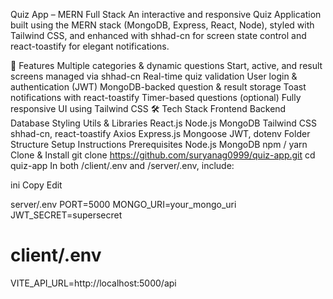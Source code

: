 Quiz App – MERN Full Stack
An interactive and responsive Quiz Application built using the MERN stack (MongoDB, Express, React, Node), styled with Tailwind CSS, and enhanced with shhad-cn for screen state control and react-toastify for elegant notifications.

🚀 Features
Multiple categories & dynamic questions
Start, active, and result screens managed via shhad-cn
Real-time quiz validation
User login & authentication (JWT)
MongoDB-backed question & result storage
Toast notifications with react-toastify
Timer-based questions (optional)
Fully responsive UI using Tailwind CSS
🛠️ Tech Stack
Frontend	Backend	Database	Styling	Utils & Libraries
React.js	Node.js	MongoDB	Tailwind CSS	shhad-cn, react-toastify
Axios	Express.js	Mongoose		JWT, dotenv
Folder Structure
Setup Instructions
Prerequisites
Node.js
MongoDB
npm / yarn
Clone & Install
git clone https://github.com/suryanag0999/quiz-app.git
cd quiz-app
In both /client/.env and /server/.env, include:

ini
Copy
Edit

 server/.env
PORT=5000
MONGO_URI=your_mongo_uri
JWT_SECRET=supersecret

# client/.env
VITE_API_URL=http://localhost:5000/api